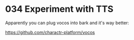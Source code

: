 # 034 Experiment with TTS

Apparently you can plug vocos into bark and it's way better:

https://github.com/charactr-platform/vocos
